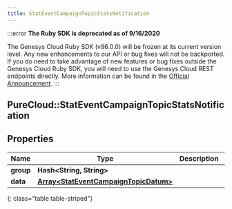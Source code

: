 ```yaml
---
title: StatEventCampaignTopicStatsNotification
---
```


:::error
**The Ruby SDK is deprecated as of 9/16/2020**

The Genesys Cloud Ruby SDK (v96.0.0) will be frozen at its current version level. Any new enhancements to our API or bug fixes will not be backported. If you do need to take advantage of new features or bug fixes outside the Genesys Cloud Ruby SDK, you will need to use the Genesys Cloud REST endpoints directly. More information can be found in the [Official Announcement](https://developer.mypurecloud.com/forum/t/announcement-genesys-cloud-ruby-sdk-end-of-life/8850).
:::


## PureCloud::StatEventCampaignTopicStatsNotification

## Properties

|Name | Type | Description | Notes|
|------------ | ------------- | ------------- | -------------|
| **group** | **Hash&lt;String, String&gt;** |  | [optional] |
| **data** | [**Array&lt;StatEventCampaignTopicDatum&gt;**](StatEventCampaignTopicDatum.html) |  | [optional] |
{: class="table table-striped"}


